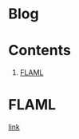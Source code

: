 # Blog

# Contents
1. [FLAML](#flaml)

# FLAML
 [link](url=https://joharmashfaque.com/2021/09/13/flaml/)

